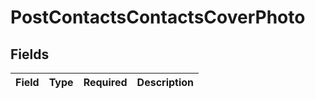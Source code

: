 # PostContactsContactsCoverPhoto


## Fields

| Field       | Type        | Required    | Description |
| ----------- | ----------- | ----------- | ----------- |